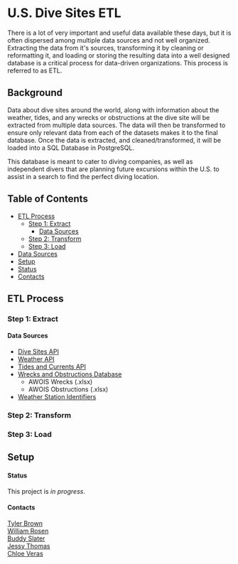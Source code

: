 # U.S. Dive Sites ETL #
There is a lot of very important and useful data available these days, but it is often dispersed among multiple data sources and not well organized. Extracting the data from it's sources, transforming it by cleaning or reformatting it, and loading or storing the resulting data into a well designed database is a critical process for data-driven organizations. This process is referred to as ETL.

## Background ## 
Data about dive sites around the world, along with information about the weather, tides, and any wrecks or obstructions at the dive site will be extracted from multiple data sources. The data will then be transformed to ensure only relevant data from each of the datasets makes it to the final database. Once the data is extracted, and cleaned/transformed, it will be loaded into a SQL Database in PostgreSQL. 

This database is meant to cater to diving companies, as well as independent divers that are planning future excursions within the U.S. to assist in a search to find the perfect diving location.

## Table of Contents ## 
* [ETL Process](#etl-process)
  * [Step 1: Extract](#step-1-extract)
    * [Data Sources](#data-sources)
  * [Step 2: Transform](#step-2-transform)
  * [Step 3: Load](#step-3-load)
* [Data Sources](#data-sources)
* [Setup](#setup)
* [Status](#status)
* [Contacts](#contacts)

## ETL Process ## 
### Step 1: Extract ### 
#### Data Sources #### 
* [Dive Sites API](http://api.divesites.com/docs/)
* [Weather API](https://openweathermap.org/api)
* [Tides and Currents API](https://tidesandcurrents.noaa.gov/web_services_info.html)
* [Wrecks and Obstructions Database](https://nauticalcharts.noaa.gov/data/wrecks-and-obstructions.html)
  * AWOIS Wrecks (.xlsx)
  * AWOIS Obstructions (.xlsx)
* [Weather Station Identifiers](http://www.weathergraphics.com/identifiers/)

### Step 2: Transform ###

### Step 3: Load ### 

## Setup ## 

#### Status #### 
This project is *in progress*. 

#### Contacts #### 
[Tyler Brown](https://github.com/Starcode897)  
[William Rosen](https://github.com/wrosen07)  
[Buddy Slater](https://github.com/jtslater2)  
[Jessy Thomas](https://github.com/jethomas2020)  
[Chloe Veras](https://github.com/cveras33)

